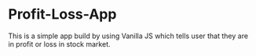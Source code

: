 # Profit-Loss-App
 This is a simple app build by using Vanilla JS which tells user that they are in profit or loss in stock market.
